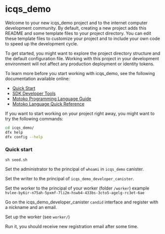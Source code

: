 # icqs_demo

Welcome to your new icqs_demo project and to the internet computer development community. By default, creating a new project adds this README and some template files to your project directory. You can edit these template files to customize your project and to include your own code to speed up the development cycle.

To get started, you might want to explore the project directory structure and the default configuration file. Working with this project in your development environment will not affect any production deployment or identity tokens.

To learn more before you start working with icqs_demo, see the following documentation available online:

- [Quick Start](https://sdk.dfinity.org/docs/quickstart/quickstart.html)
- [SDK Developer Tools](https://sdk.dfinity.org/docs/developers-guide/sdk-guide.html)
- [Motoko Programming Language Guide](https://sdk.dfinity.org/docs/language-guide/motoko.html)
- [Motoko Language Quick Reference](https://sdk.dfinity.org/docs/language-guide/language-manual.html)

If you want to start working on your project right away, you might want to try the following commands:

```bash
cd icqs_demo/
dfx help
dfx config --help
```



### Quick start

```
sh seed.sh
```

Set the administrator to the principal of `whoami` in `icqs_demo` canister.

Set the writer to the principal of `icqs_demo_developer_canister`.

Set the worker to the principal of your worker (folder `/worker`) example `hvlee-by6ir-n75ah-5pxmf-7li2m-hswb4-433bs-3cto5-agelg-rc3et-6ae`


Go on the icqs_demo_developer_canister `candid` interface and register with a nickname and an email.

Set up the worker (see `worker/`)

Run it, you should receive new registration email after some time.